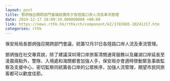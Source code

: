 ```yaml
---
layout: post
title: 鄧炳強召開跨部門會議統籌除夕各陸路口岸人流及車流管理
date: 2024-12-17 18:09:19.000000000 +08:00
link: https://news.rthk.hk/rthk/ch/component/k2/1783885-20241217.htm
categories: rthk
---
```


保安局局長鄧炳強召開跨部門會議，統籌12月31日各陸路口岸人流及車流管理。

鄧炳強在社交專頁說，除了建議深圳灣口岸旅客清關通宵服務以及羅湖口岸延長至凌晨兩點外，警隊、入境處和海關都會加強人手，保安局亦會適時啓動緊急事故監察及支援中心，密切監察同統籌各口岸的公眾秩序，加強人流管理，期望市民同旅客都可以歡度佳節。
